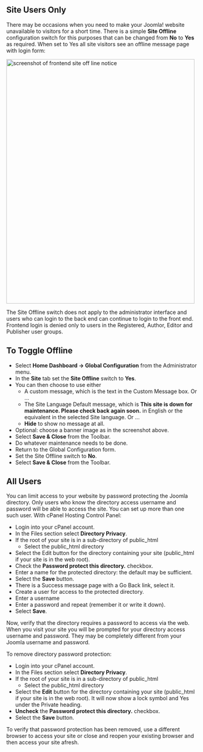 <!-- Filename: J4.x:Site_Offline / Display title: Site Offline -->

## Site Users Only

There may be occasions when you need to make your Joomla! website
unavailable to visitors for a short time. There is a simple **Site
Offline** configuration switch for this purposes that can be changed
from **No** to **Yes** as required. When set to Yes all site visitors
see an offline message page with login form:

<img
src="https://docs.joomla.org/images/8/84/J4x-configuration-site-offline-en.png"
class="thumbborder" decoding="async" data-file-width="495"
data-file-height="643" width="495" height="643"
alt="screenshot of frontend site off line notice" />

The Site Offline switch does not apply to the administrator interface
and users who can login to the back end can continue to login to the
front end. Frontend login is denied only to users in the Registered,
Author, Editor and Publisher user groups.

## To Toggle Offline

- Select **Home Dashboard **→** Global Configuration** from the
  Administrator menu.
- In the **Site** tab set the **Site Offline** switch to **Yes**.
- You can then choose to use either
  - A custom message, which is the text in the Custom Message box. Or
    ...
  - The Site Language Default message, which is **This site is down for
    maintenance.
    Please check back again soon.** in English or the equivalent in the
    selected Site language. Or ...
  - **Hide** to show no message at all.
- Optional: choose a banner image as in the screenshot above.
- Select **Save & Close** from the Toolbar.
- Do whatever maintenance needs to be done.
- Return to the Global Configuration form.
- Set the Site Offline switch to **No**.
- Select **Save & Close** from the Toolbar.

## All Users

You can limit access to your website by password protecting the Joomla
directory. Only users who know the directory access username and
password will be able to access the site. You can set up more than one
such user. With cPanel Hosting Control Panel:

- Login into your cPanel account.
- In the Files section select **Directory Privacy**.
- If the root of your site is in a sub-directory of public_html
  - Select the public_html directory
- Select the Edit button for the directory containing your site
  (public_html if your site is in the web root).
- Check the **Password protect this directory.** checkbox.
- Enter a name for the protected directory: the default may be
  sufficient.
- Select the **Save** button.
- There is a Success message page with a Go Back link, select it.
- Create a user for access to the protected directory.
- Enter a username
- Enter a password and repeat (remember it or write it down).
- Select **Save**.

Now, verify that the directory requires a password to access via the
web. When you visit your site you will be prompted for your directory
access username and password. They may be completely different from your
Joomla username and password.

To remove directory password protection:

- Login into your cPanel account.
- In the Files section select **Directory Privacy**.
- If the root of your site is in a sub-directory of public_html
  - Select the public_html directory
- Select the **Edit** button for the directory containing your site
  (public_html if your site is in the web root). It will now show a lock
  symbol and Yes under the Private heading.
- **Uncheck** the **Password protect this directory.** checkbox.
- Select the **Save** button.

To verify that password protection has been removed, use a different
browser to access your site or close and reopen your existing browser
and then access your site afresh.
